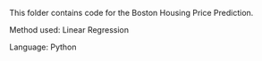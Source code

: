 This folder contains code for the Boston Housing Price Prediction.

Method used: Linear Regression

Language: Python


